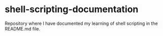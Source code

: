 # shell-scripting-documentation
Repository where I have documented my learning of shell scripting in the README.md file.
